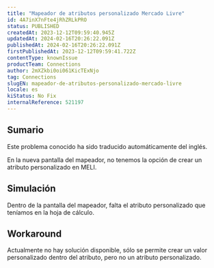 ```yaml
---
title: "Mapeador de atributos personalizado Mercado Livre"
id: 4A7inX7nFte4jRhZRLkPRO
status: PUBLISHED
createdAt: 2023-12-12T09:59:40.945Z
updatedAt: 2024-02-16T20:26:22.091Z
publishedAt: 2024-02-16T20:26:22.091Z
firstPublishedAt: 2023-12-12T09:59:41.722Z
contentType: knownIssue
productTeam: Connections
author: 2mXZkbi0oi061KicTExNjo
tag: Connections
slugEN: mapeador-de-atributos-personalizado-mercado-livre
locale: es
kiStatus: No Fix
internalReference: 521197
---
```


## Sumario

<div class="alert alert-info">
  <p>Este problema conocido ha sido traducido automáticamente del inglés.</p>
</div>



En la nueva pantalla del mapeador, no tenemos la opción de crear un atributo personalizado en MELI.


##

## Simulación



Dentro de la pantalla del mapeador, falta el atributo personalizado que teníamos en la hoja de cálculo.



## Workaround


Actualmente no hay solución disponible, sólo se permite crear un valor personalizado dentro del atributo, pero no un atributo personalizado.




